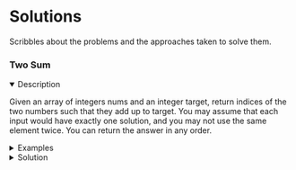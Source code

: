 # Solutions

Scribbles about the problems and the approaches taken to solve them.

### Two Sum

<details open>
<summary>Description</summary>

Given an array of integers nums and an integer target, return indices of the two numbers such that they add up to target.
You may assume that each input would have exactly one solution, and you may not use the same element twice.
You can return the answer in any order.

</details>

<details>
<summary>Examples</summary>

**1:**

> Input: nums = [2,7,11,15], target = 9
> 
> Output: [0,1]
> 
> Explanation: Because nums[0] + nums[1] == 9, we return [0, 1].


**2:**

> Input: nums = [3,2,4], target = 6
> 
> Output: [1,2]


**3:**

> Input: nums = [3,3], target = 6
> 
> Output: [0,1]


</details>

<details>
<summary>Solution</summary>

Iterate through the given array of integers only once. While you go through it, store it and the index in a dictionary.

Should be something like:

dict[number] = index_of_number.

So now, while iterating through the array, you come across a preexisting complement in the array, you can return the index of the complement and the number you are on.

</details>

